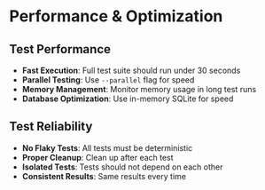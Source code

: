 # Performance & Optimization

## Test Performance
- **Fast Execution**: Full test suite should run under 30 seconds
- **Parallel Testing**: Use `--parallel` flag for speed
- **Memory Management**: Monitor memory usage in long test runs
- **Database Optimization**: Use in-memory SQLite for speed

## Test Reliability
- **No Flaky Tests**: All tests must be deterministic
- **Proper Cleanup**: Clean up after each test
- **Isolated Tests**: Tests should not depend on each other
- **Consistent Results**: Same results every time
